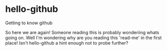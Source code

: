 # hello-github
Getting to know github

So here we are again! Someone reading this is probably wonderiing whats going on.
Well I'm wondering why are you reading this 'read-me' in the first place! 
Isn't hello-github a hint enough not to probe further?
